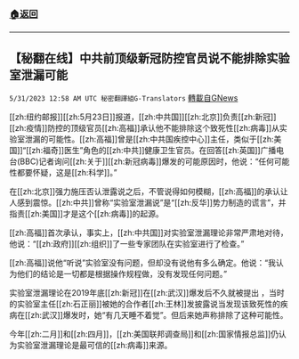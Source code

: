 ###  [:house:返回](README.md)
---


## 【秘翻在线】中共前顶级新冠防控官员说不能排除实验室泄漏可能
`5/31/2023 12:58 AM UTC 秘密翻譯組G-Translators` [轉載自GNews](https://gnews.org/articles/1344174)

[[zh:纽约邮报]][[zh:5月23日]]报道，[[zh:中共国]][[zh:北京]]负责[[zh:新冠]][[zh:疫情]]防控的顶级官员[[zh:高福]]承认他不能排除这个致死性[[zh:病毒]]从实验室泄漏的可能性。[[zh:高福]]曾是[[zh:中共国疾控中心]]主任，类似于[[zh:美国]]“[[zh:福奇]]医生”角色的[[zh:中共]]健康卫生官员。在回答[[zh:英国]]广播电台(BBC)记者询问[[zh:关于]][[zh:新冠病毒]]爆发的可能原因时，他说：“任何可能性都要怀疑，这是[[zh:科学]]。”

在[[zh:北京]]强力施压否认泄露说之后，不管说得如何模糊，[[zh:高福]]的承认让人感到震惊。[[zh:中共]]曾称“实验室泄漏说”是“[[zh:反华]]势力制造的谎言”，并指责[[zh:美国]]才是这个[[zh:病毒]]的起源。

[[zh:高福]]首次承认，事实上，[[zh:中共国]]对实验室泄漏理论非常严肃地对待，他说：“[[zh:政府]][[zh:组织]]了一些专家团队在实验室进行了检查。”

[[zh:高福]]说他“听说”实验室没有问题，但却没有说他有多么确定。他说：“我认为他们的结论是一切都是根据操作规程做，没有发现任何问题。”

实验室泄漏理论在2019年底[[zh:新冠]]在[[zh:武汉]]爆发后不久就被提出 ，当时的实验室主任[[zh:石正丽]]被她的合作者[[zh:王林]]发披露说当发现该致死性的疾病在[[zh:武汉]]爆发时，她“有几天睡不着觉”。但后来她声称排除了这种可能性。

今年[[zh:二月]]和[[zh:四月]]，[[zh:美国联邦调查局]]和[[zh:国家情报总监]]仍认为实验室泄漏理论是最可信的[[zh:病毒]]来源。
